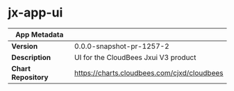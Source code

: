 # jx-app-ui

|App Metadata||
|---|---|
| **Version** | 0.0.0-snapshot-pr-1257-2 |
| **Description** | UI for the CloudBees Jxui V3 product |
| **Chart Repository** | https://charts.cloudbees.com/cjxd/cloudbees |
